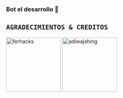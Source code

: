 ### Bot el desarrollo 💫

## `AGRADECIMIENTOS & CREDITOS` 
<a href="https://github.com/ferhacks/tree/multi-device"><img src="https://github.com/ferhacks.png" width="150" height="150" alt="ferhacks"/></a>
<a href="https://github.com/WhiskeySockets/Baileys"><img src="https://github.com/WhiskeySockets.png" width="150" height="150" alt="adiwajshing"/></a>
